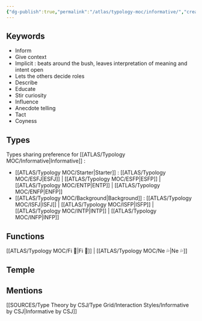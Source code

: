 ```yaml
---
{"dg-publish":true,"permalink":"/atlas/typology-moc/informative/","created":"","updated":"2023-02-26T16:55:09.912+01:00"}
---
```



## Keywords
- Inform
- Give context
- Implicit : beats around the bush, leaves interpretation of meaning and intent open
- Lets the others decide roles
- Describe
- Educate
- Stir curiosity
- Influence
- Anecdote telling 
- Tact
- Coyness

## Types 
Types sharing preference for [[ATLAS/Typology MOC/Informative\|Informative]] : 
- [[ATLAS/Typology MOC/Starter\|Starter]] : [[ATLAS/Typology MOC/ESFJ\|ESFJ]] | [[ATLAS/Typology MOC/ESFP\|ESFP]] | [[ATLAS/Typology MOC/ENTP\|ENTP]] | [[ATLAS/Typology MOC/ENFP\|ENFP]] 
- [[ATLAS/Typology MOC/Background\|Background]] : [[ATLAS/Typology MOC/ISFJ\|ISFJ]] | [[ATLAS/Typology MOC/ISFP\|ISFP]] | [[ATLAS/Typology MOC/INTP\|INTP]] | [[ATLAS/Typology MOC/INFP\|INFP]] 

## Functions 
[[ATLAS/Typology MOC/Fi 🔱\|Fi 🔱]] | [[ATLAS/Typology MOC/Ne 💦\|Ne 💦]]

## Temple 


## Mentions
[[SOURCES/Type Theory by CSJ/Type Grid/Interaction Styles/Informative by CSJ\|Informative by CSJ]]

